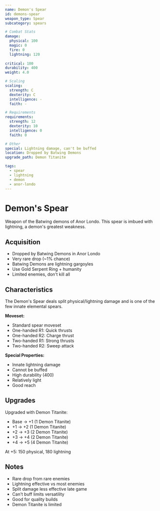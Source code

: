 ```yaml
---
name: Demon's Spear
id: demons-spear
weapon_type: Spear
subcategory: spears

# Combat Stats
damage:
  physical: 100
  magic: 0
  fire: 0
  lightning: 120
  
critical: 100
durability: 400
weight: 4.0

# Scaling
scaling:
  strength: C
  dexterity: C
  intelligence: -
  faith: -

# Requirements
requirements:
  strength: 12
  dexterity: 10
  intelligence: 0
  faith: 0

# Other
special: Lightning damage, can't be buffed
location: Dropped by Batwing Demons
upgrade_path: Demon Titanite

tags:
  - spear
  - lightning
  - demon
  - anor-londo
---
```


# Demon's Spear

Weapon of the Batwing demons of Anor Londo. This spear is imbued with lightning, a demon's greatest weakness.

## Acquisition
- Dropped by Batwing Demons in Anor Londo
- Very rare drop (~1% chance)
- Batwing Demons are lightning gargoyles
- Use Gold Serpent Ring + humanity
- Limited enemies, don't kill all

## Characteristics
The Demon's Spear deals split physical/lightning damage and is one of the few innate elemental spears.

**Moveset:**
- Standard spear moveset
- One-handed R1: Quick thrusts
- One-handed R2: Charge thrust
- Two-handed R1: Strong thrusts
- Two-handed R2: Sweep attack

**Special Properties:**
- Innate lightning damage
- Cannot be buffed
- High durability (400)
- Relatively light
- Good reach

## Upgrades
Upgraded with Demon Titanite:
- Base → +1 (1 Demon Titanite)
- +1 → +2 (1 Demon Titanite)
- +2 → +3 (2 Demon Titanite)
- +3 → +4 (2 Demon Titanite)
- +4 → +5 (4 Demon Titanite)

At +5: 150 physical, 180 lightning

## Notes
- Rare drop from rare enemies
- Lightning effective vs most enemies
- Split damage less effective late game
- Can't buff limits versatility
- Good for quality builds
- Demon Titanite is limited